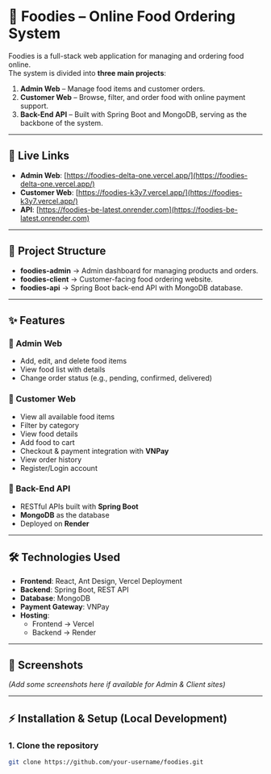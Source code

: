 # 🍔 Foodies – Online Food Ordering System

Foodies is a full-stack web application for managing and ordering food online.  
The system is divided into **three main projects**:

1. **Admin Web** – Manage food items and customer orders.
2. **Customer Web** – Browse, filter, and order food with online payment support.
3. **Back-End API** – Built with Spring Boot and MongoDB, serving as the backbone of the system.

---

## 🚀 Live Links

- **Admin Web**: [https://foodies-delta-one.vercel.app/](https://foodies-delta-one.vercel.app/)
- **Customer Web**: [https://foodies-k3y7.vercel.app/](https://foodies-k3y7.vercel.app/)
- **API**: [https://foodies-be-latest.onrender.com](https://foodies-be-latest.onrender.com)

---

## 📂 Project Structure

- **foodies-admin** → Admin dashboard for managing products and orders.
- **foodies-client** → Customer-facing food ordering website.
- **foodies-api** → Spring Boot back-end API with MongoDB database.

---

## ✨ Features

### 🔹 Admin Web

- Add, edit, and delete food items
- View food list with details
- Change order status (e.g., pending, confirmed, delivered)

### 🔹 Customer Web

- View all available food items
- Filter by category
- View food details
- Add food to cart
- Checkout & payment integration with **VNPay**
- View order history
- Register/Login account

### 🔹 Back-End API

- RESTful APIs built with **Spring Boot**
- **MongoDB** as the database
- Deployed on **Render**

---

## 🛠️ Technologies Used

- **Frontend**: React, Ant Design, Vercel Deployment
- **Backend**: Spring Boot, REST API
- **Database**: MongoDB
- **Payment Gateway**: VNPay
- **Hosting**:
  - Frontend → Vercel
  - Backend → Render

---

## 📸 Screenshots

_(Add some screenshots here if available for Admin & Client sites)_

---

## ⚡ Installation & Setup (Local Development)

### 1. Clone the repository

```bash
git clone https://github.com/your-username/foodies.git
```
